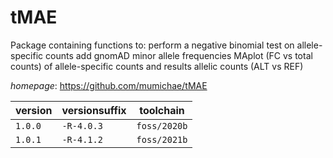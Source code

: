 # tMAE

Package containing functions to:      perform a negative binomial test on allele-specific counts     add gnomAD minor allele frequencies     MAplot (FC vs total counts) of allele-specific counts and results     allelic counts (ALT vs REF)

*homepage*: <https://github.com/mumichae/tMAE>

version | versionsuffix | toolchain
--------|---------------|----------
``1.0.0`` | ``-R-4.0.3`` | ``foss/2020b``
``1.0.1`` | ``-R-4.1.2`` | ``foss/2021b``
